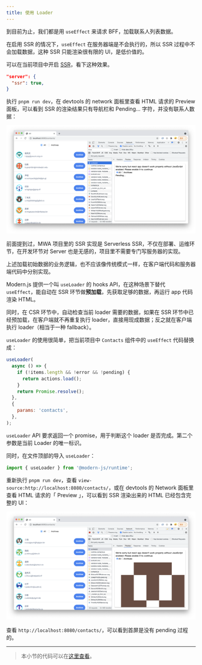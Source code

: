 ```yaml
---
title: ​使用 Loader
---
```


到目前为止，我们都是用 `useEffect` 来请求 BFF，加载联系人列表数据。

在启用 SSR 的情况下，`useEffect` 在服务器端是不会执行的，所以 SSR 过程中不会加载数据，这种 SSR 只能渲染很有限的 UI，是低价值的。

可以在当前项目中开启 [SSR](docs/apis/config/server/ssr)，看下这种效果。

```json
"server": {
  "ssr": true,
}
```

执行 `pnpm run dev`，在 devtools 的 network 面板里查看 HTML 请求的 Preview 面板，可以看到 SSR 的渲染结果只有导航栏和 Pending... 字符，并没有联系人数据：

![display5](./assets/display5.png)

前面提到过，MWA 项目里的 SSR 实现是 Serverless SSR，不仅在部署、运维环节，在开发环节对 Server 也是无感的，项目里不需要专门写服务器的实现。

上述加载初始数据的业务逻辑，也不应该像传统模式一样，在客户端代码和服务器端代码中分别实现。

Modern.js 提供一个叫 `useLoader` 的 hooks API，在这种场景下替代 `useEffect`，能自动在 SSR 环节做**预加载**，先获取足够的数据，再运行 app 代码渲染 HTML。

同时，在 CSR 环节中，自动检查当前 loader 需要的数据，如果在 SSR 环节中已经预加载，在客户端就不再重复执行 loader，直接用现成数据；反之就在客户端执行 loader（相当于一种 fallback）。

`useLoader` 的使用很简单，把当前项目中 `Contacts` 组件中的 `useEffect` 代码替换成：

```javascript
useLoader(
  async () => {
    if (!items.length && !error && !pending) {
      return actions.load();
    }
    return Promise.resolve();
  },
  {
    params: 'contacts',
  },
);
```

`useLoader` API 要求返回一个 promise，用于判断这个 loader 是否完成。第二个参数是当前 Loader 的唯一标识。

同时，在文件顶部的导入 `useLoader`：

```javascript
import { useLoader } from '@modern-js/runtime';
```

重新执行 `pnpm run dev`，查看 `view-source:http://localhost:8080/contacts/`，或在 devtools 的 Network 面板里查看 HTML 请求的「 Preview 」，可以看到 SSR 渲染出来的 HTML 已经包含完整的 UI：

![display6](./assets/display6.png)

查看 `http://localhost:8080/contacts/`，可以看到首屏是没有 pending 过程的。

---

> 本小节的代码可以在[这里查看](https://github.com/modern-js-dev/modern-js-examples/tree/main/tutorials/c11/hello-modern-3)。
